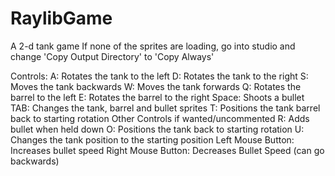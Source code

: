 # RaylibGame
A 2-d tank game
If none of the sprites are loading, go into studio and change 'Copy Output Directory' to 'Copy Always'

Controls:
  A: Rotates the tank to the left
  D: Rotates the tank to the right
  S: Moves the tank backwards
  W: Moves the tank forwards
  Q: Rotates the barrel to the left
  E: Rotates the barrel to the right
  Space: Shoots a bullet
  TAB: Changes the tank, barrel and bullet sprites
  T: Positions the tank barrel back to starting rotation
Other Controls if wanted/uncommented
  R: Adds bullet when held down
  O: Positions the tank back to starting rotation
  U: Changes the tank position to the starting position
  Left Mouse Button: Increases bullet speed
  Right Mouse Button: Decreases Bullet Speed (can go backwards)
  
